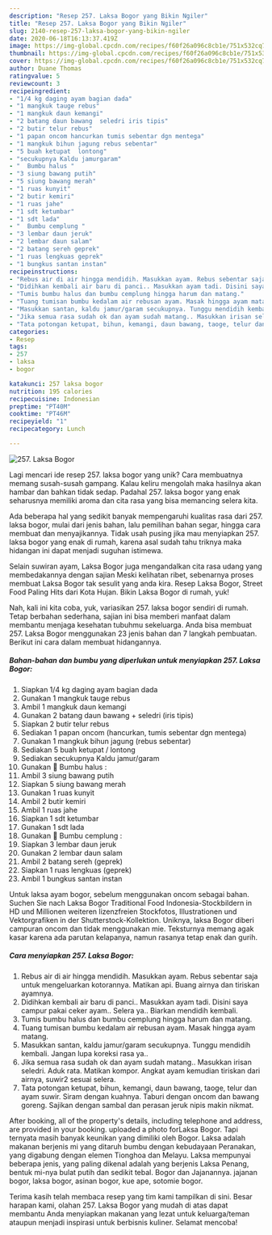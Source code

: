 ```yaml
---
description: "Resep 257. Laksa Bogor yang Bikin Ngiler"
title: "Resep 257. Laksa Bogor yang Bikin Ngiler"
slug: 2140-resep-257-laksa-bogor-yang-bikin-ngiler
date: 2020-06-18T16:13:37.419Z
image: https://img-global.cpcdn.com/recipes/f60f26a096c8cb1e/751x532cq70/257-laksa-bogor-foto-resep-utama.jpg
thumbnail: https://img-global.cpcdn.com/recipes/f60f26a096c8cb1e/751x532cq70/257-laksa-bogor-foto-resep-utama.jpg
cover: https://img-global.cpcdn.com/recipes/f60f26a096c8cb1e/751x532cq70/257-laksa-bogor-foto-resep-utama.jpg
author: Duane Thomas
ratingvalue: 5
reviewcount: 3
recipeingredient:
- "1/4 kg daging ayam bagian dada"
- "1 mangkuk tauge rebus"
- "1 mangkuk daun kemangi"
- "2 batang daun bawang  seledri iris tipis"
- "2 butir telur rebus"
- "1 papan oncom hancurkan tumis sebentar dgn mentega"
- "1 mangkuk bihun jagung rebus sebentar"
- "5 buah ketupat  lontong"
- "secukupnya Kaldu jamurgaram"
- "  Bumbu halus "
- "3 siung bawang putih"
- "5 siung bawang merah"
- "1 ruas kunyit"
- "2 butir kemiri"
- "1 ruas jahe"
- "1 sdt ketumbar"
- "1 sdt lada"
- "  Bumbu cemplung "
- "3 lembar daun jeruk"
- "2 lembar daun salam"
- "2 batang sereh geprek"
- "1 ruas lengkuas geprek"
- "1 bungkus santan instan"
recipeinstructions:
- "Rebus air di air hingga mendidih. Masukkan ayam. Rebus sebentar saja untuk mengeluarkan kotorannya. Matikan api. Buang airnya dan tiriskan ayamnya."
- "Didihkan kembali air baru di panci.. Masukkan ayam tadi. Disini saya campur pakai ceker ayam.. Selera ya.. Biarkan mendidih kembali."
- "Tumis bumbu halus dan bumbu cemplung hingga harum dan matang."
- "Tuang tumisan bumbu kedalam air rebusan ayam. Masak hingga ayam matang."
- "Masukkan santan, kaldu jamur/garam secukupnya. Tunggu mendidih kembali. Jangan lupa koreksi rasa ya.."
- "Jika semua rasa sudah ok dan ayam sudah matang.. Masukkan irisan seledri. Aduk rata. Matikan kompor. Angkat ayam kemudian tiriskan dari airnya, suwir2 sesuai selera."
- "Tata potongan ketupat, bihun, kemangi, daun bawang, taoge, telur dan ayam suwir. Siram dengan kuahnya. Taburi dengan oncom dan bawang goreng. Sajikan dengan sambal dan perasan jeruk nipis makin nikmat."
categories:
- Resep
tags:
- 257
- laksa
- bogor

katakunci: 257 laksa bogor 
nutrition: 195 calories
recipecuisine: Indonesian
preptime: "PT40M"
cooktime: "PT46M"
recipeyield: "1"
recipecategory: Lunch

---
```



![257. Laksa Bogor](https://img-global.cpcdn.com/recipes/f60f26a096c8cb1e/751x532cq70/257-laksa-bogor-foto-resep-utama.jpg)

Lagi mencari ide resep 257. laksa bogor yang unik? Cara membuatnya memang susah-susah gampang. Kalau keliru mengolah maka hasilnya akan hambar dan bahkan tidak sedap. Padahal 257. laksa bogor yang enak seharusnya memiliki aroma dan cita rasa yang bisa memancing selera kita.

Ada beberapa hal yang sedikit banyak mempengaruhi kualitas rasa dari 257. laksa bogor, mulai dari jenis bahan, lalu pemilihan bahan segar, hingga cara membuat dan menyajikannya. Tidak usah pusing jika mau menyiapkan 257. laksa bogor yang enak di rumah, karena asal sudah tahu triknya maka hidangan ini dapat menjadi suguhan istimewa.

Selain suwiran ayam, Laksa Bogor juga mengandalkan cita rasa udang yang membedakannya dengan sajian Meski kelihatan ribet, sebenarnya proses membuat Laksa Bogor tak sesulit yang anda kira. Resep Laksa Bogor, Street Food Paling Hits dari Kota Hujan. Bikin Laksa Bogor di rumah, yuk!


Nah, kali ini kita coba, yuk, variasikan 257. laksa bogor sendiri di rumah. Tetap berbahan sederhana, sajian ini bisa memberi manfaat dalam membantu menjaga kesehatan tubuhmu sekeluarga. Anda bisa membuat 257. Laksa Bogor menggunakan 23 jenis bahan dan 7 langkah pembuatan. Berikut ini cara dalam membuat hidangannya.

<!--inarticleads1-->

##### Bahan-bahan dan bumbu yang diperlukan untuk menyiapkan 257. Laksa Bogor:

1. Siapkan 1/4 kg daging ayam bagian dada
1. Gunakan 1 mangkuk tauge rebus
1. Ambil 1 mangkuk daun kemangi
1. Gunakan 2 batang daun bawang + seledri (iris tipis)
1. Siapkan 2 butir telur rebus
1. Sediakan 1 papan oncom (hancurkan, tumis sebentar dgn mentega)
1. Gunakan 1 mangkuk bihun jagung (rebus sebentar)
1. Sediakan 5 buah ketupat / lontong
1. Sediakan secukupnya Kaldu jamur/garam
1. Gunakan  💮 Bumbu halus :
1. Ambil 3 siung bawang putih
1. Siapkan 5 siung bawang merah
1. Gunakan 1 ruas kunyit
1. Ambil 2 butir kemiri
1. Ambil 1 ruas jahe
1. Siapkan 1 sdt ketumbar
1. Gunakan 1 sdt lada
1. Gunakan  💮 Bumbu cemplung :
1. Siapkan 3 lembar daun jeruk
1. Gunakan 2 lembar daun salam
1. Ambil 2 batang sereh (geprek)
1. Siapkan 1 ruas lengkuas (geprek)
1. Ambil 1 bungkus santan instan


Untuk laksa ayam bogor, sebelum menggunakan oncom sebagai bahan. Suchen Sie nach Laksa Bogor Traditional Food Indonesia-Stockbildern in HD und Millionen weiteren lizenzfreien Stockfotos, Illustrationen und Vektorgrafiken in der Shutterstock-Kollektion. Uniknya, laksa Bogor diberi campuran oncom dan tidak menggunakan mie. Teksturnya memang agak kasar karena ada parutan kelapanya, namun rasanya tetap enak dan gurih. 

<!--inarticleads2-->

##### Cara menyiapkan 257. Laksa Bogor:

1. Rebus air di air hingga mendidih. Masukkan ayam. Rebus sebentar saja untuk mengeluarkan kotorannya. Matikan api. Buang airnya dan tiriskan ayamnya.
1. Didihkan kembali air baru di panci.. Masukkan ayam tadi. Disini saya campur pakai ceker ayam.. Selera ya.. Biarkan mendidih kembali.
1. Tumis bumbu halus dan bumbu cemplung hingga harum dan matang.
1. Tuang tumisan bumbu kedalam air rebusan ayam. Masak hingga ayam matang.
1. Masukkan santan, kaldu jamur/garam secukupnya. Tunggu mendidih kembali. Jangan lupa koreksi rasa ya..
1. Jika semua rasa sudah ok dan ayam sudah matang.. Masukkan irisan seledri. Aduk rata. Matikan kompor. Angkat ayam kemudian tiriskan dari airnya, suwir2 sesuai selera.
1. Tata potongan ketupat, bihun, kemangi, daun bawang, taoge, telur dan ayam suwir. Siram dengan kuahnya. Taburi dengan oncom dan bawang goreng. Sajikan dengan sambal dan perasan jeruk nipis makin nikmat.


After booking, all of the property&#39;s details, including telephone and address, are provided in your booking. uploaded a photo forLaksa Bogor. Tapi ternyata masih banyak keunikan yang dimiliki oleh Bogor. Laksa adalah makanan berjenis mi yang ditaruh bumbu dengan kebudayaan Peranakan, yang digabung dengan elemen Tionghoa dan Melayu. Laksa mempunyai beberapa jenis, yang paling dikenal adalah yang berjenis Laksa Penang, bentuk mi-nya bulat putih dan sedikit tebal. Bogor dan Jajanannya. jajanan bogor, laksa bogor, asinan bogor, kue ape, sotomie bogor. 

Terima kasih telah membaca resep yang tim kami tampilkan di sini. Besar harapan kami, olahan 257. Laksa Bogor yang mudah di atas dapat membantu Anda menyiapkan makanan yang lezat untuk keluarga/teman ataupun menjadi inspirasi untuk berbisnis kuliner. Selamat mencoba!

